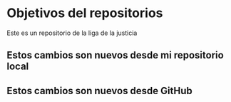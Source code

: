 # Objetivos del repositorios

Este es un repositorio de la liga de la justicia

## Estos cambios son nuevos desde mi repositorio local
## Estos cambios son nuevos desde GitHub
